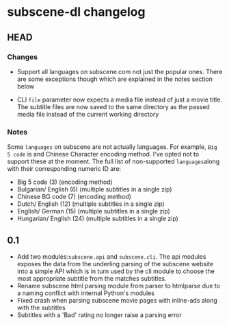 # subscene-dl changelog

## HEAD

### Changes

- Support all languages on subscene.com not just the popular ones. There
  are some exceptions though which are explained in the notes section
  below

- CLI `file` parameter now expects a media file instead of just a movie title.
  The subtitle files are now saved to the same directory as the passed
  media file instead of the current working directory

### Notes

Some `languages` on subscene are not actually languages. For example,
`Big 5 code` is and Chinese Character encoding method. I've opted not to
support these at the moment. The full list of non-supported
`languages`along with their corresponding numeric ID are:

- Big 5 code (3) (encoding method)
- Bulgarian/ English (6) (multiple subtitles in a single zip)
- Chinese BG code (7) (encoding method)
- Dutch/ English (12) (multiple subtitles in a single zip)
- English/ German (15) (multiple subtitles in a single zip)
- Hungarian/ English (24) (multiple subtitles in a single zip)

## 0.1

- Add two modules:`subscene.api` and `subscene.cli`. The api modules
  exposes the data from the underling parsing of the subscene website into a simple
  API which is in turn used by the cli module to choose the most
  appropriate subtitle from the matches subtitles.
- Rename subscene html parsing module from parser to htmlparse due to a
  naming conflict with internal Python's modules
- Fixed crash when parsing subscene movie pages with inline-ads along
  with the subtitles
- Subtitles with a 'Bad' rating no longer raise a parsing error
